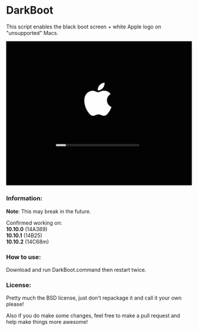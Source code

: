 # DarkBoot
This script enables the black boot screen + white Apple logo on "unsupported" Macs.

![Preview](example.png)

### Information:
**Note**: This may break in the future.

Confirmed working on:    
**10.10.0** (14A389)    
**10.10.1** (14B25)    
**10.10.2** (14C68m)    

### How to use:
Download and run DarkBoot.command then restart twice.

### License:
Pretty much the BSD license, just don't repackage it and call it your own please!

Also if you do make some changes, feel free to make a pull request and help make things more awesome!
